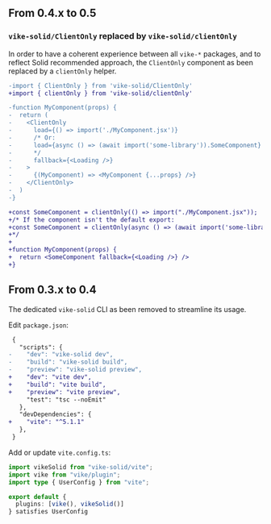 ## From 0.4.x to 0.5
### `vike-solid/ClientOnly` replaced by `vike-solid/clientOnly`

In order to have a coherent experience between all `vike-*` packages,
and to reflect Solid recommended approach, the `ClientOnly` component as been replaced
by a `clientOnly` helper.

```diff
-import { ClientOnly } from 'vike-solid/ClientOnly'
+import { clientOnly } from 'vike-solid/clientOnly'

-function MyComponent(props) {
-  return (
-    <ClientOnly
-      load={() => import('./MyComponent.jsx')}
-      /* Or:
-      load={async () => (await import('some-library')).SomeComponent}
-      */
-      fallback={<Loading />}
-    >
-      {(MyComponent) => <MyComponent {...props} />}
-    </ClientOnly>
-  )
-}

+const SomeComponent = clientOnly(() => import("./MyComponent.jsx"));
+/* If the component isn't the default export:
+const SomeComponent = clientOnly(async () => (await import('some-library')).MyComponent)
+*/
+ 
+function MyComponent(props) {
+  return <SomeComponent fallback={<Loading />} />
+}
```


## From 0.3.x to 0.4
The dedicated `vike-solid` CLI as been removed to streamline its usage.

Edit `package.json`:
```diff
 {
   "scripts": {
-    "dev": "vike-solid dev",
-    "build": "vike-solid build",
-    "preview": "vike-solid preview",
+    "dev": "vite dev",
+    "build": "vite build",
+    "preview": "vite preview",
     "test": "tsc --noEmit"
   },
   "devDependencies": {
+    "vite": "^5.1.1"
   },
 }
```

Add or update `vite.config.ts`:
```ts
import vikeSolid from "vike-solid/vite";
import vike from "vike/plugin";
import type { UserConfig } from "vite";

export default {
  plugins: [vike(), vikeSolid()]
} satisfies UserConfig
```
